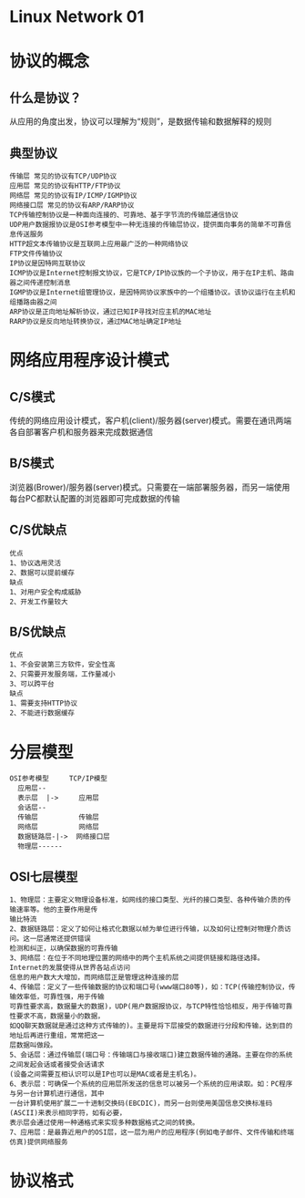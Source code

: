 # Linux Network 01

<!--more-->
# 协议的概念
## 什么是协议？
从应用的角度出发，协议可以理解为“规则”，是数据传输和数据解释的规则
## 典型协议

    传输层 常见的协议有TCP/UDP协议
    应用层 常见的协议有HTTP/FTP协议
    网络层 常见的协议有IP/ICMP/IGMP协议
    网络接口层 常见的协议有ARP/RARP协议
    TCP传输控制协议是一种面向连接的、可靠地、基于字节流的传输层通信协议
    UDP用户数据报协议是OSI参考模型中一种无连接的传输层协议，提供面向事务的简单不可靠信息传送服务
    HTTP超文本传输协议是互联网上应用最广泛的一种网络协议
    FTP文件传输协议
    IP协议是因特网互联协议
    ICMP协议是Internet控制报文协议，它是TCP/IP协议族的一个子协议，用于在IP主机、路由器之间传递控制消息
    IGMP协议是Internet组管理协议，是因特网协议家族中的一个组播协议。该协议运行在主机和组播路由器之间
    ARP协议是正向地址解析协议，通过已知IP寻找对应主机的MAC地址
    RARP协议是反向地址转换协议，通过MAC地址确定IP地址
# 网络应用程序设计模式
## C/S模式
传统的网络应用设计模式，客户机(client)/服务器(server)模式。需要在通讯两端各自部署客户机和服务器来完成数据通信
## B/S模式
浏览器(Brower)/服务器(server)模式。只需要在一端部署服务器，而另一端使用每台PC都默认配置的浏览器即可完成数据的传输
## C/S优缺点
    优点
    1、协议选用灵活
    2、数据可以提前缓存
    缺点
    1、对用户安全构成威胁
    2、开发工作量较大
## B/S优缺点
    优点
    1、不会安装第三方软件，安全性高
    2、只需要开发服务端，工作量减小
    3、可以跨平台
    缺点
    1、需要支持HTTP协议
    2、不能进行数据缓存
# 分层模型
    OSI参考模型     TCP/IP模型
      应用层--
      表示层  |->     应用层
      会话层--
      传输层          传输层
      网络层          网络层
      数据链路层-|->  网络接口层
      物理层------
## OSI七层模型
    1、物理层：主要定义物理设备标准，如网线的接口类型、光纤的接口类型、各种传输介质的传输速率等。他的主要作用是传
    输比特流
    2、数据链路层：定义了如何让格式化数据以帧为单位进行传输，以及如何让控制对物理介质访问。这一层通常还提供错误
    检测和纠正，以确保数据的可靠传输
    3、网络层：在位于不同地理位置的网络中的两个主机系统之间提供链接和路径选择。Internet的发展使得从世界各站点访问
    信息的用户数大大增加，而网络层正是管理这种连接的层
    4、传输层：定义了一些传输数据的协议和端口号(www端口80等)，如：TCP(传输控制协议，传输效率低，可靠性强，用于传输
    可靠性要求高，数据量大的数据)，UDP(用户数据报协议，与TCP特性恰恰相反，用于传输可靠性要求不高，数据量小的数据，
    如QQ聊天数据就是通过这种方式传输的)。主要是将下层接受的数据进行分段和传输，达到目的地址后再进行重组，常常把这一
    层数据叫做段。
    5、会话层：通过传输层(端口号：传输端口与接收端口)建立数据传输的通路。主要在你的系统之间发起会话或者接受会话请求
    (设备之间需要互相认识可以是IP也可以是MAC或者是主机名)。
    6、表示层：可确保一个系统的应用层所发送的信息可以被另一个系统的应用读取。如：PC程序与另一台计算机进行通信，其中
    一台计算机使用扩展二一十进制交换码(EBCDIC)，而另一台则使用美国信息交换标准码(ASCII)来表示相同字符，如有必要，
    表示层会通过使用一种通格式来实现多种数据格式之间的转换。
    7、应用层：是最靠近用户的OSI层，这一层为用户的应用程序(例如电子邮件、文件传输和终端仿真)提供网络服务

# 协议格式

